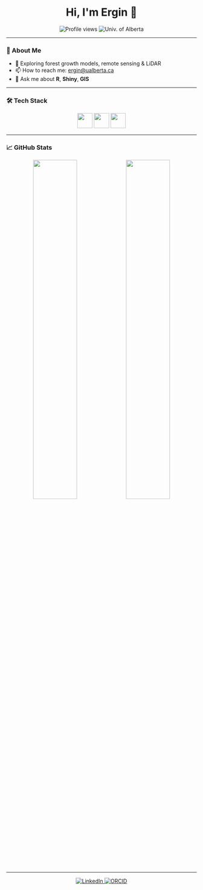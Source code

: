 <!-- 👋 Hi there -->
<h1 align="center">Hi, I'm Ergin 👋</h1>

<p align="center">
  <img src="https://komarev.com/ghpvc/?username=ergincagataycankaya" alt="Profile views"/>
  <img src="https://img.shields.io/badge/University-Alberta-blue.svg" alt="Univ. of Alberta"/>
</p>

---

### 🔭 About Me
- 🌱 Exploring forest growth models, remote sensing & LiDAR
- 📫 How to reach me: <a href="mailto:ergin@ualberta.ca">ergin@ualberta.ca</a>
- 💬 Ask me about **R**, **Shiny**, **GIS**

---

### 🛠️ Tech Stack

<p align="center">
  <img src="https://cdn.jsdelivr.net/gh/devicons/devicon/icons/r/r-original.svg" width="40" /> 
  <img src="https://cdn.jsdelivr.net/gh/devicons/devicon/icons/git/git-original.svg" width="40" /> 
  <img src="https://cdn.jsdelivr.net/gh/devicons/devicon/icons/github/github-original.svg" width="40" />
</p>

---

### 📈 GitHub Stats

<p align="center">
  <img src="https://github-readme-stats.vercel.app/api?username=ergincagataycankaya&show_icons=true&theme=dark" width="48%" />
  <img src="https://github-readme-stats.vercel.app/api/top-langs/?username=ergincagataycankaya&layout=compact&theme=dark" width="48%" />
</p>

---

<div align="center">
  <a href="https://www.linkedin.com/in/ergincagataycankaya/">
    <img src="https://img.shields.io/badge/LinkedIn-Ergin%20%C3%87ankaya-blue?logo=linkedin" alt="LinkedIn"/>
  </a>
  <a href="https://orcid.org/0000-0003-2553-8707">
    <img src="https://img.shields.io/badge/ORCID-0000-0003--2553--8707-green?logo=orcid" alt="ORCID"/>
  </a>
</div>
